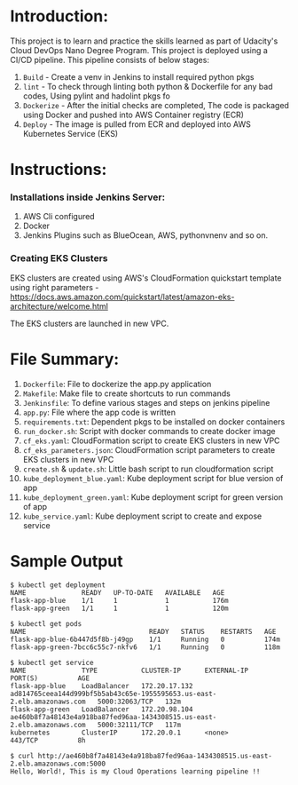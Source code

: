 # Introduction:

This project is to learn and practice the skills learned as part of Udacity's Cloud DevOps Nano Degree Program. This project is deployed using a CI/CD pipeline. This pipeline consists of below stages:

1. `Build` - Create a venv in Jenkins to install required python pkgs
2. `lint`  - To check through linting both python & Dockerfile for any bad codes, Using pylint and hadolint pkgs fo
3. `Dockerize` - After the initial checks are completed, The code is packaged using Docker and pushed into AWS Container registry (ECR)
4. `Deploy` - The image is pulled from ECR and deployed into AWS Kubernetes Service (EKS)

# Instructions:

### Installations inside Jenkins Server:
1. AWS Cli configured
2. Docker
3. Jenkins Plugins such as BlueOcean, AWS, pythonvnenv and so on.

### Creating EKS Clusters

EKS clusters are created using AWS's CloudFormation quickstart template using right parameters - https://docs.aws.amazon.com/quickstart/latest/amazon-eks-architecture/welcome.html

The EKS clusters are launched in new VPC.

# File Summary:

1. `Dockerfile`: File to dockerize the app.py application
2. `Makefile`: Make file to create shortcuts to run commands
3. `Jenkinsfile`: To define various stages and steps on jenkins pipeline
4. `app.py`: File where the app code is written
5. `requirements.txt`: Dependent pkgs to be installed on docker containers
6. `run_docker.sh`: Script with docker commands to create docker image
7. `cf_eks.yaml`: CloudFormation script to create EKS clusters in new VPC
8. `cf_eks_parameters.json`: CloudFormation script parameters to create EKS clusters in new VPC
9. `create.sh` & `update.sh`: Little bash script to run cloudformation script
10. `kube_deployment_blue.yaml`: Kube deployment script for blue version of app
11. `kube_deployment_green.yaml`: Kube deployment script for green version of app
12. `kube_service.yaml`: Kube deployment script to create and expose service

# Sample Output

```
$ kubectl get deployment
NAME              READY   UP-TO-DATE   AVAILABLE   AGE
flask-app-blue    1/1     1            1           176m
flask-app-green   1/1     1            1           120m
```

```
$ kubectl get pods
NAME                               READY   STATUS    RESTARTS   AGE
flask-app-blue-6b447d5f8b-j49gp    1/1     Running   0          174m
flask-app-green-7bcc6c55c7-nkfv6   1/1     Running   0          118m
```

```
$ kubectl get service
NAME              TYPE           CLUSTER-IP      EXTERNAL-IP                                                               PORT(S)          AGE
flask-app-blue    LoadBalancer   172.20.17.132   ad814765ceea144d999bf5b5ab43c65e-1955595653.us-east-2.elb.amazonaws.com   5000:32063/TCP   132m
flask-app-green   LoadBalancer   172.20.98.104   ae460b8f7a48143e4a918ba87fed96aa-1434308515.us-east-2.elb.amazonaws.com   5000:32111/TCP   117m
kubernetes        ClusterIP      172.20.0.1      <none>                                                                    443/TCP          8h
```

```
$ curl http://ae460b8f7a48143e4a918ba87fed96aa-1434308515.us-east-2.elb.amazonaws.com:5000
Hello, World!, This is my Cloud Operations learning pipeline !!  
```
